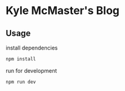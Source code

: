 # Kyle McMaster's Blog

## Usage

install dependencies

```bash
npm install
```

run for development

```bash
npm run dev
```
